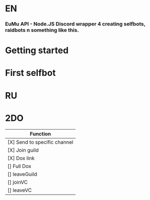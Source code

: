 # EN
### EuMu API - Node.JS Discord wrapper 4 creating selfbots, raidbots n something like this.
# Getting started
# First selfbot
# RU
# 2DO
|Function|
|---------------------------------------------------------------------|
|[X] Send to specific channel|
|[X] Join guild|
|[X] Dox link|
|[] Full Dox|
|[] leaveGuild|
|[] joinVC|
|[] leaveVC|
